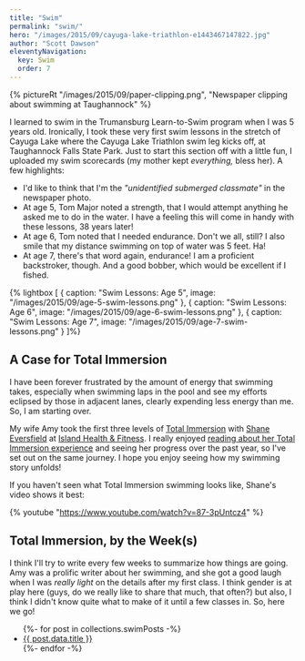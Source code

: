 ```yaml
---
title: "Swim"
permalink: "swim/"
hero: "/images/2015/09/cayuga-lake-triathlon-e1443467147822.jpg"
author: "Scott Dawson"
eleventyNavigation:
  key: Swim
  order: 7
---
```


{% pictureRt "/images/2015/09/paper-clipping.png", "Newspaper clipping about swimming at Taughannock" %}

I learned to swim in the Trumansburg Learn-to-Swim program when I was 5 years old. Ironically, I took these very first swim lessons in the stretch of Cayuga Lake where the Cayuga Lake Triathlon swim leg kicks off, at Taughannock Falls State Park. Just to start this section off with a little fun, I uploaded my swim scorecards (my mother kept _everything,_ bless her). A few highlights:

- I'd like to think that I'm the _"unidentified submerged classmate"_ in the newspaper photo.
- At age 5, Tom Major noted a strength, that I would attempt anything he asked me to do in the water. I have a feeling this will come in handy with these lessons, 38 years later!
- At age 6, Tom noted that I needed endurance. Don't we all, still? I also smile that my distance swimming on top of water was 5 feet. Ha!
- At age 7, there's that word again, endurance! I am a proficient backstroker, though. And a good bobber, which would be excellent if I fished.

{% lightbox [
  { caption: "Swim Lessons: Age 5", image: "/images/2015/09/age-5-swim-lessons.png" },
  { caption: "Swim Lessons: Age 6", image: "/images/2015/09/age-6-swim-lessons.png" },
  { caption: "Swim Lessons: Age 7", image: "/images/2015/09/age-7-swim-lessons.png" }
]%}

## A Case for Total Immersion

I have been forever frustrated by the amount of energy that swimming takes, especially when swimming laps in the pool and see my efforts eclipsed by those in adjacent lanes, clearly expending less energy than me. So, I am starting over.

My wife Amy took the first three levels of [Total Immersion](http://www.totalimmersion.net/) with [Shane Eversfield](http://www.zendurancecycling.com/shane-eversfield.html) at [Island Health & Fitness](http://www.islandhealthfitness.com/). I really enjoyed [reading about her Total Immersion experience](http://skirtrunner.com/swim/) and seeing her progress over the past year, so I've set out on the same journey. I hope you enjoy seeing how my swimming story unfolds!

If you haven't seen what Total Immersion swimming looks like, Shane's video shows it best:

{% youtube "https://www.youtube.com/watch?v=87-3pUntcz4" %}

## Total Immersion, by the Week(s)

I think I'll try to write every few weeks to summarize how things are going. Amy was a prolific writer about her swimming, and she got a good laugh when I was *really light* on the details after my first class. I think gender is at play here (guys, do we really like to share that much, that often?) but also, I think I didn't know quite what to make of it until a few classes in. So, here we go!

<ul>
{%- for post in collections.swimPosts -%}
  <li><a href="{{ post.url }}">{{ post.data.title }}</a></li>
{%- endfor -%}
</ul>
